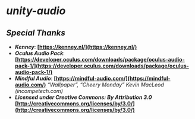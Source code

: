 # ***unity-audio***

## ***Special Thanks***
-   ***Kenney***: **[https://kenney.nl/](https://kenney.nl/)**
-   ***Oculus Audio Pack***:**[https://developer.oculus.com/downloads/package/oculus-audio-pack-1/](https://developer.oculus.com/downloads/package/oculus-audio-pack-1/)**
-   ***Mindful Audio***: **[https://mindful-audio.com/](https://mindful-audio.com/)**
*“Wallpaper”, “Cheery Monday” Kevin MacLeod (incompetech.com)*
-   ***Licensed under Creative Commons: By Attribution 3.0***
**[http://creativecommons.org/licenses/by/3.0/](http://creativecommons.org/licenses/by/3.0/)**
